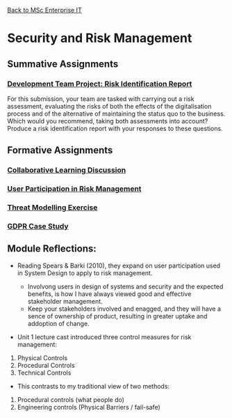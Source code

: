 [Back to MSc Enterprise IT](../)
# Security and Risk Management

## Summative Assignments
### [Development Team Project: Risk Identification Report](TeamProject)
For this submission, your team are tasked with carrying out a risk assessment, evaluating the risks of both the effects of the digitalisation process and of the alternative of maintaining the status quo to the business. Which would you recommend, taking both assessments into account? Produce a risk identification report with your responses to these questions.

## Formative Assignments
### [Collaborative Learning Discussion](ForumDiscussion)
### [User Participation in Risk Management](Unit2Seminar.md)
### [Threat Modelling Exercise](ModellingExcercise)
### [GDPR Case Study](GDPR_CaseStudy.md)


## Module Reflections:
- Reading Spears & Barki (2010), they expand on user participation used in System Design to apply to risk management.
  - Involvong users in design of systems and security and the expected benefits, is how I have always viewed good and effective stakeholder management.
  - Keep your stakeholders involved and enagged, and they will have a sence of ownership of product, resulting in greater uptake and addoption of change.

- Unit 1 lecture cast introduced three control measures for risk management:
1. Physical Controls
2. Procedural Controls
3. Technical Controls
- This contrasts to my traditional view of two methods:
1. Procedural controls (what people do)
2. Engineering controls (Physical Barriers / fail-safe)

